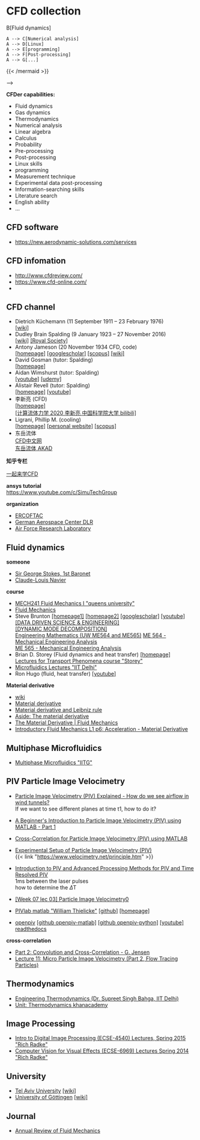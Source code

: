 # CFD collection


<!-- 

{{< mermaid >}}
graph LR;
    A{CFD required skills} --> B[Fluid dynamics]
    A --> C[Numerical analysis]
    A --> D[Linux]
    A --> E[programming]
    A --> F[Post-processing]
    A --> G[...]
{{< /mermaid >}} 

-->

**CFDer capabilities:**
* Fluid dynamics
* Gas dynamics
* Thermodynamics
* Numerical analysis
* Linear algebra
* Calculus
* Probability
* Pre-processing
* Post-processing
* Linux skills
* programming
* Measurement technique
* Experimental data post-processing
* Information-searching skills
* Literature search
* English ability
* ...

## CFD software
- https://new.aerodynamic-solutions.com/services

## CFD infomation
- http://www.cfdreview.com/
- https://www.cfd-online.com/
- 

## CFD channel
* Dietrich Küchemann (11 September 1911 – 23 February 1976)  
[[wiki]](https://en.wikipedia.org/wiki/Dietrich_K%C3%BCchemann)  
* Dudley Brain Spalding (9 January 1923 – 27 November 2016)  
[[wiki]](https://www.wikiwand.com/en/Brian_Spalding) 
[[Royal Society]](https://royalsocietypublishing.org/doi/10.1098/rsbm.2018.0024) 
* Antony Jameson (20 November 1934 CFD, code)  
  [[homepage]](http://aero-comlab.stanford.edu/jameson/) 
  [[googlescholar]](https://scholar.google.com/citations?hl=en&user=74eUkXgAAAAJ&view_op=list_works&citft=1&email_for_op=dlxiaochemi%40gmail.com&sortby=pubdate) 
  [[scopus]](https://www.scopus.com/authid/detail.uri?origin=resultslist&authorId=57198148688&zone=) 
  [[wiki]](https://www.wikiwand.com/en/Antony_Jameson)  
* David Gosman (tutor: Spalding)  
[[homepage]](https://www.imperial.ac.uk/people/d.gosman/publications.html) 
* Aidan Wimshurst (tutor: Spalding)    
[[youtube]](https://www.youtube.com/channel/UCcqQi9LT0ETkRoUu8eYaEkg) 
[[udemy]](https://www.udemy.com/user/aidan-wimshurst/)  
* Alistair Revell (tutor: Spalding)   
[[homepage]](https://www.research.manchester.ac.uk/portal/en/researchers/alistair-revell(cffb9116-feac-4456-b611-8fa157f426ac).html) 
[[youtube]](https://www.youtube.com/user/mcji8ar2/videos)  
* 李新亮 (CFD)  
[[homepage]](http://sourcedb.imech.cas.cn/zw/rck0/zgjzj/gwqtdlx/201211/t20121129_3694922.html)  
[[计算流体力学 2020 李新亮 中国科学院大学 bilibili]](https://www.bilibili.com/video/BV1GT4y1G7NA)  
* Ligrani, Phillip M.  (cooling)  
[[homepage]](https://www.uah.edu/eng/departments/mae/faculty-staff/phillip-ligrani)
[[personal website]](https://ligrani.com/)
[[scopus]](https://www.scopus.com/authid/detail.uri?authorId=7007125186)  
* 东岳流体  
[CFD中文网](https://cfd-china.com/)  
[东岳流体 AKAD](http://dyfluid.com/)  



**知乎专栏**

[一起来学CFD](https://www.zhihu.com/column/cfdnotebook)





**ansys tutorial**  
https://www.youtube.com/c/SimuTechGroup

**organization**  

* [ERCOFTAC](https://www.ercoftac.org/)  
* [German Aerospace Center DLR](https://www.dlr.de/EN/Home/home_node.html)
* [Air Force Research Laboratory](https://www.afrl.af.mil/)

## Fluid dynamics
**someone**
- [Sir George Stokes, 1st Baronet](https://en.wikipedia.org/wiki/Sir_George_Stokes,_1st_Baronet)
- [Claude-Louis Navier](https://en.wikipedia.org/wiki/Claude-Louis_Navier)

**course**

* [MECH241 Fluid Mechanics I "queens university"](https://www.youtube.com/channel/UC7rvAZwkBWhJdTKb6guga4A/playlists)   
* [Fluid Mechanics](https://farside.ph.utexas.edu/teaching/336L/Fluid/)
* Steve Brunton
  [[homepage1]](https://www.me.washington.edu/facultyfinder/steve-brunton)
  [[homepage2]](https://www.eigensteve.com/)
  [[googlescholar]](https://scholar.google.com/citations?hl=en&user=TjzWdigAAAAJ&view_op=list_works&citft=1&email_for_op=dlxiaochemi%40gmail.com&gmla=AJsN-F6YNUOTnS738rn1IHs1_SpA6gCVT0k-nxlRvI3RGBt--t9O9XEHAwEAGR37HZ3maJSdXDJtIPi6CMDutijzixG0-QhtyVKJRwKLXv2OJk7LWHA8qondQ87X9EZpkfcJh6zsO2nebbLHoVfiHWHpQg9PhTBqGd6zcnL4HG09aC47YGTQWOcf0WFJ7XCmAHHik_PyiiqCxHEd5YHcZJYvyj__BDBdgDAEzScObXdj-qT1U7hBh6HDHSw1ntqhNK_hwxGNH9AI)
  [[youtube]](https://www.youtube.com/c/Eigensteve/featured)  
  [[DATA DRIVEN SCIENCE & ENGINEERING]](http://databookuw.com/)  
  [[DYNAMIC MODE DECOMPOSITION]](http://dmdbook.com/)  
  [Engineering Mathematics (UW ME564 and ME565)](https://www.youtube.com/playlist?list=PLMrJAkhIeNNR2W2sPWsYxfrxcASrUt_9j)
  [ME 564 - Mechanical Engineering Analysis](http://faculty.washington.edu/sbrunton/me564/)  
  [ME 565 - Mechanical Engineering Analysis](http://faculty.washington.edu/sbrunton/me565/)  
* Brian D. Storey (Fluid dynamics and heat transfer)
  [[homepage]](http://faculty.olin.edu/bstorey/)  
  [Lectures for Transport Phenomena course "Storey"](https://www.youtube.com/playlist?list=PLwAYtqaThyg97crC9yjdmUsNmtcai3pFP)  
* [Microfluidics Lectures "IIT Delhi"](https://www.youtube.com/playlist?list=PLKQAlM7GPLR1BlDadwMhIT6kk8YgpjQxm)  
* Ron Hugo (fluid, heat transfer)
  [[youtube]](https://www.youtube.com/channel/UCrRKDc1uHcif575CQexIA5Q) 

**Material derivative**

* [wiki](https://www.wikiwand.com/en/Material_derivative)  
* [Material derivative](https://www.youtube.com/watch?v=BLVY69SYVBQ)  
* [Material derivative and Leibniz rule](https://www.youtube.com/watch?v=8tHpMMF4RQ0)  
* [Aside: The material derivative](https://www.youtube.com/watch?v=l4F2bZgwcpU)  
* [The Material Derivative | Fluid Mechanics](https://www.youtube.com/watch?v=xlxK0VuY9yY)  
* [Introductory Fluid Mechanics L1 p6: Acceleration - Material Derivative](https://www.youtube.com/watch?v=E71ZRi1cdIQ)  

## Multiphase Microfluidics
* [Multiphase Microfluidics "IITG"](https://www.youtube.com/playlist?list=PLC25ItV4rcpdcMPaHObUHhIOUAgJbrZjx)  

## PIV Particle Image Velocimetry
* [Particle Image Velocimetry (PIV) Explained - How do we see airflow in wind tunnels?](https://www.youtube.com/watch?v=JbuuhpQCWz8)  
If we want to see different planes at time t1, how to do it?  
* [A Beginner's Introduction to Particle Image Velocimetry (PIV) using MATLAB - Part 1](https://www.youtube.com/watch?v=OZ6AKMA7zFY&feature=emb_rel_end)  
* [Cross-Correlation for Particle Image Velocimetry (PIV) using MATLAB](https://www.youtube.com/watch?v=C6qefvUx7T0&feature=emb_rel_end)  
* [Experimental Setup of Particle Image Velocimetry (PIV)](https://www.youtube.com/watch?v=noQGz2DrMXk&t=431s)  
{{< link "https://www.velocimetry.net/principle.htm" >}}

* [Introduction to PIV and Advanced Processing Methods for PIV and Time Resolved PIV](https://www.youtube.com/watch?v=EAE-33uRQiI)  
1ms between the laser pulses  
how to determine the $\Delta$T  
* [[Week 07 lec 03] Particle Image Velocimetry0](https://www.youtube.com/watch?v=M21PQ52q_oc)  

* [PIVlab matlab "William Thielicke"](https://www.mathworks.com/matlabcentral/fileexchange/27659-pivlab-particle-image-velocimetry-piv-tool-with-gui?s_tid=FX_rc3_behav)
  [[github]](https://github.com/Shrediquette/PIVlab)
  [[homepage]](https://www.blogger.com/profile/01217178163189555726)  

* [openpiv](http://www.openpiv.net/openpiv-matlab/)
  [[github openpiv-matlab]](https://github.com/OpenPIV/openpiv-matlab)
  [[github openpiv-python]](https://github.com/OpenPIV/openpiv-python)
  [[youtube]](https://www.youtube.com/channel/UCMgp5JQQtqn9vXcrbuMefXw/featured)  
  [readthedocs](https://openpiv.readthedocs.io/en/latest/index.html)  
  

**cross-correlation**

* [Part 2: Convolution and Cross-Correlation - G. Jensen](https://www.youtube.com/watch?v=MQm6ZP1F6ms)  
* [Lecture 11: Micro Particle Image Velocimetry (Part 2, Flow Tracing Particles)](https://www.youtube.com/watch?v=Pj7BCBQfpX4&list=PLKQAlM7GPLR1BlDadwMhIT6kk8YgpjQxm&index=10)  







## Thermodynamics
* [Engineering Thermodynamics (Dr. Supreet Singh Bahga, IIT Delhi)](https://www.youtube.com/playlist?list=PLKQAlM7GPLR14jnA53I2jMfejfmArEmQe)
* [Unit: Thermodynamics khanacademy](https://www.khanacademy.org/science/physics/thermodynamics)


## Image Processing
* [Intro to Digital Image Processing (ECSE-4540) Lectures, Spring 2015 "Rich Radke"](https://www.youtube.com/playlist?list=PLuh62Q4Sv7BUf60vkjePfcOQc8sHxmnDX)  
* [Computer Vision for Visual Effects (ECSE-6969) Lectures Spring 2014 "Rich Radke"](https://www.youtube.com/playlist?list=PLuh62Q4Sv7BUJlKlt84HFqSWfW36MDd5a)





## University
* [Tel Aviv University](https://english.tau.ac.il/)  [[wiki]](https://www.wikiwand.com/en/Tel_Aviv_University)
* [University of Göttingen](https://www.uni-goettingen.de/en/1.html)  [[wiki]](https://en.wikipedia.org/wiki/University_of_G%C3%B6ttingen)
## Journal
* [Annual Review of Fluid Mechanics](https://www.annualreviews.org/journal/fluid)  



<!-- {{< link "" >}}   -->
